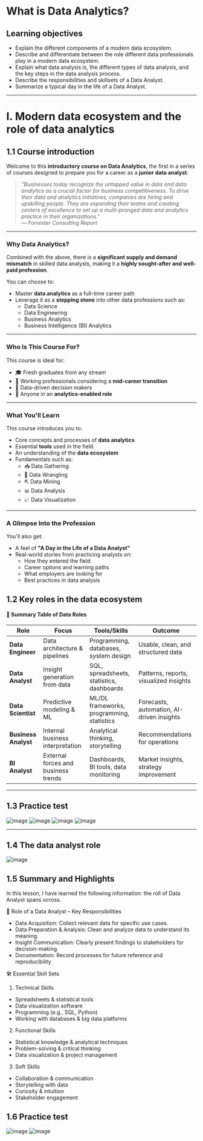 # What is Data Analytics?
## Learning objectives
- Explain the different components of a modern data ecosystem.
- Describe and differentiate between the role different data professionals play in a modern data ecosystem.
- Explain what data analysis is, the different types of data analysis, and the key steps in the data analysis process.
- Describe the responsibilities and skillsets of a Data Analyst.
- Summarize a typical day in the life of a Data Analyst.
---
# I. Modern data ecosystem and the role of data analytics
## 1.1 Course introduction

Welcome to this **introductory course on Data Analytics**, the first in a series of courses designed to prepare you for a career as a **junior data analyst**.

> *"Businesses today recognize the untapped value in data and data analytics as a crucial factor for business competitiveness. To drive their data and analytics initiatives, companies are hiring and upskilling people. They are expanding their teams and creating centers of excellence to set up a multi-pronged data and analytics practice in their organizations."*  
> — *Forrester Consulting Report*

---

### Why Data Analytics?

Combined with the above, there is a **significant supply and demand mismatch** in skilled data analysts, making it a **highly sought-after and well-paid profession**.

You can choose to:
- Master **data analytics** as a full-time career path  
- Leverage it as a **stepping stone** into other data professions such as:
  - Data Science  
  - Data Engineering  
  - Business Analytics  
  - Business Intelligence (BI) Analytics  

---

### Who Is This Course For?

This course is ideal for:
- 🎓 Fresh graduates from any stream  
- 💼 Working professionals considering a **mid-career transition**  
- 🧠 Data-driven decision makers  
- 🧩 Anyone in an **analytics-enabled role**

---

### What You'll Learn

This course introduces you to:
- Core concepts and processes of **data analytics**
- Essential **tools** used in the field
- An understanding of the **data ecosystem**
- Fundamentals such as:
  - 📥 Data Gathering  
  - 🧹 Data Wrangling  
  - ⛏️ Data Mining  
  - 📊 Data Analysis  
  - 📈 Data Visualization

---

### A Glimpse Into the Profession

You'll also get:
- A feel of **"A Day in the Life of a Data Analyst"**
- Real-world stories from practicing analysts on:
  - How they entered the field  
  - Career options and learning paths  
  - What employers are looking for  
  - Best practices in data analysis

## 1.2 Key roles in the data ecosystem
#### 🔄 Summary Table of Data Roles

| **Role**             | **Focus**                          | **Tools/Skills**                          | **Outcome**                           |
|----------------------|-------------------------------------|-------------------------------------------|----------------------------------------|
| **Data Engineer**     | Data architecture & pipelines       | Programming, databases, system design     | Usable, clean, and structured data     |
| **Data Analyst**      | Insight generation from data        | SQL, spreadsheets, statistics, dashboards | Patterns, reports, visualized insights |
| **Data Scientist**    | Predictive modeling & ML            | ML/DL frameworks, programming, statistics | Forecasts, automation, AI-driven insights |
| **Business Analyst**  | Internal business interpretation    | Analytical thinking, storytelling         | Recommendations for operations         |
| **BI Analyst**        | External forces and business trends | Dashboards, BI tools, data monitoring     | Market insights, strategy improvement  |

---
## 1.3 Practice test
![image](https://github.com/user-attachments/assets/aca9b46d-8aee-4ea8-8922-739f9deff531)
![image](https://github.com/user-attachments/assets/a4a4d739-9001-401e-8ff1-6d3370e6ce5c)
![image](https://github.com/user-attachments/assets/ba36ddd2-db22-4874-b489-89f247342cde)
![image](https://github.com/user-attachments/assets/6f835916-f038-49bd-8959-e9650a5baec4)

---

## 1.4 The data analyst role
![image](https://github.com/user-attachments/assets/c1d38116-dbc4-4566-9be1-372e2292d6e6)

## 1.5 Summary and Highlights

In this lesson, I have learned the following information: the roll of Data Analyst spans ocross.

🧠 Role of a Data Analyst – Key Responsibilities
- Data Acquisition: Collect relevant data for specific use cases.
- Data Preparation & Analysis: Clean and analyze data to understand its meaning.
- Insight Communication: Clearly present findings to stakeholders for decision-making.
- Documentation: Record processes for future reference and reproducibility

🛠️ Essential Skill Sets
1. Technical Skills
- Spreadsheets & statistical tools
- Data visualization software
- Programming (e.g., SQL, Python)
- Working with databases & big data platforms
2. Functional Skills
- Statistical knowledge & analytical techniques
- Problem-solving & critical thinking
- Data visualization & project management
3. Soft Skills
- Collaboration & communication
- Storytelling with data
- Curiosity & intuition
- Stakeholder engagement

## 1.6 Practice test
![image](https://github.com/user-attachments/assets/e0f9697c-de3e-493a-98ed-31860bde4dd2)
![image](https://github.com/user-attachments/assets/f41fb85d-d8c9-4aec-9f81-28b4d001d757)

  
